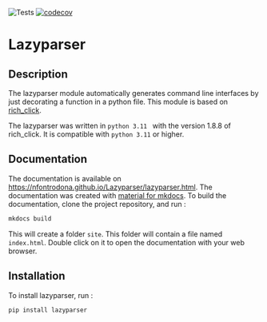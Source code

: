 ![Tests](https://github.com/NFontrodona/Lazyparser/actions/workflows/run_test.yml/badge.svg)
[![codecov](https://codecov.io/gh/NFontrodona/Lazyparser/graph/badge.svg?token=Q7J5ROFI15)](https://codecov.io/gh/NFontrodona/Lazyparser)


# Lazyparser

## Description

The lazyparser module automatically generates command line interfaces by just decorating a function in a python file.
This module is based on [rich_click](https://github.com/ewels/rich-click).

The lazyparser was written in ``python 3.11 `` with the version 1.8.8 of rich_click.
It is compatible with ``python 3.11`` or higher.

## Documentation

The documentation is available on <https://nfontrodona.github.io/Lazyparser/lazyparser.html>.
The documentation was created with [material for mkdocs](https://squidfunk.github.io/mkdocs-material/).
To build the documentation, clone the project repository, and run :

```sh
mkdocs build
```

This will create a folder `site`. This folder will contain a file named ``index.html``. Double click on it to open the documentation with your web browser.


## Installation

To install lazyparser, run :

```sh
pip install lazyparser
```
